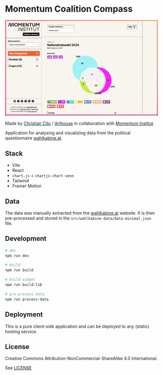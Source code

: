 # Momentum Coalition Compass

![Screen video auf application](public/preview.gif)

Made by [Christian Cito](https://chrcit.com) / [Arthouse](https://madebyarthouse.com) in collaboration with [Momentum Institut](https://momentum-institut.at).

Application for analysing and visualizing data from the political questionnaire [wahlkabine.at](https://wahlkabine.at).

## Stack

- Vite
- React
- `chart.js` + `chartjs-chart-venn`
- Tailwind
- Framer Motion

## Data

The data was manually extracted from the [wahlkabine.at](https://wahlkabine.at) website.
It is then pre-processed and stored in the `src/wahlkabine-data/data-minimal.json` file.

## Development

```bash
# dev
npm run dev
```

```bash
# build
npm run build
```

```bash
# build widget
npm run build:lib
```

```bash
# pre-process data
npm run process-data
```

## Deployment

This is a pure client-side application and can be deployed to any (static) hosting service.

## License

Creative Commons Attribution-NonCommercial-ShareAlike 4.0 International.

See [LICENSE](./LICENSE.md)
